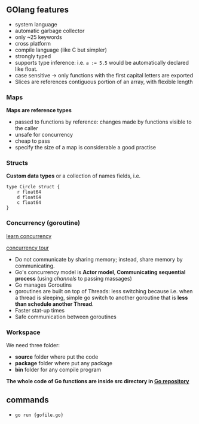 GOlang features
---
* system language
* automatic garbage collector
* only ~25 keywords
* cross platform
* compile language (like C but simpler)
* strongly typed
* supports type inference: i.e. `a := 5.5` would be automatically declared like float.
* case sensitive -> only functions with the first capital letters are exported
* Slices are references contiguous portion of an array, with flexible length 

### Maps 
**Maps are reference types**
* passed to functions by reference: changes made by functions visible to the caller
* unsafe for concurrency 
* cheap to pass
* specify the size of a map is considerable a good practise

### Structs 
**Custom data types** or a collection of names fields, i.e.
```
type Circle struct {
    r float64
    d float64
    c float64
}
```

### Concurrency (goroutine)
[learn concurrency](https://github.com/golang/go/wiki/LearnConcurrency)

[concurrency tour](https://tour.golang.org/concurrency/1)

* Do not communicate by sharing memory; instead, share memory by communicating.
* Go's concurrency model is **Actor model**, **Communicating sequential process** (using *channels* to passing massages)
* Go manages Goroutins 
* goroutines are built on top of Threads: less switching because i.e. when a thread is sleeping, simple go switch to
another goroutine that is **less than schedule another Thread**.
* Faster stat-up times
* Safe communication between goroutines

### Workspace
We need three folder:
* **source** folder where put the code
* **package** folder where put any package
* **bin** folder for any compile program

**The whole code of Go functions are inside src directory in [Go repository](https://github.com/golang/go/blob/master/src)**

## commands
* `go run {gofile.go}`